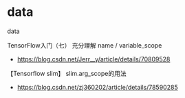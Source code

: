 # data
data

TensorFlow入门（七） 充分理解 name / variable_scope
- https://blog.csdn.net/Jerr__y/article/details/70809528


【Tensorflow slim】 slim.arg_scope的用法
- https://blog.csdn.net/zj360202/article/details/78590285
